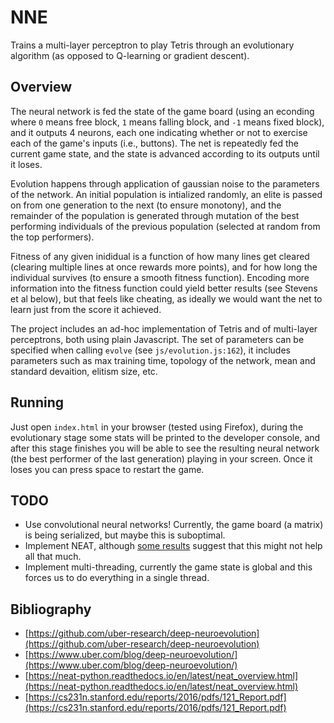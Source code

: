 # NNE

Trains a multi-layer perceptron to play Tetris through an evolutionary algorithm (as opposed to Q-learning or gradient descent).

## Overview

The neural network is fed the state of the game board (using an econding where `0` means free block, `1` means falling block, and `-1` means fixed block), and it outputs 4 neurons, each one indicating whether or not to exercise each of the game's inputs (i.e., buttons). The net is repeatedly fed the current game state, and the state is advanced according to its outputs until it loses.

Evolution happens through application of gaussian noise to the parameters of the network. An initial population is intialized randomly, an elite is passed on from one generation to the next (to ensure monotony), and the remainder of the population is generated through mutation of the best performing individuals of the previous population (selected at random from the top performers).

Fitness of any given inididual is a function of how many lines get cleared (clearing multiple lines at once rewards more points), and for how long the individual survives (to ensure a smooth fitness function). Encoding more information into the fitness function could yield better results (see Stevens et al below), but that feels like cheating, as ideally we would want the net to learn just from the score it achieved.

The project includes an ad-hoc implementation of Tetris and of multi-layer perceptrons, both using plain Javascript. The set of parameters can be specified when calling `evolve` (see `js/evolution.js:162`), it includes parameters such as max training time, topology of the network, mean and standard devaition, elitism size, etc.

## Running

Just open `index.html` in your browser (tested using Firefox), during the evolutionary stage some stats will be printed to the developer console, and after this stage finishes you will be able to see the resulting neural network (the best performer of the last generation) playing in your screen. Once it loses you can press space to restart the game.

## TODO

- Use convolutional neural networks! Currently, the game board (a matrix) is being serialized, but maybe this is suboptimal.
- Implement NEAT, although [some results](https://github.com/MilanFIN/tetris-neat) suggest that this might not help all that much.
- Implement multi-threading, currently the game state is global and this forces us to do everything in a single thread.

## Bibliography

- [https://github.com/uber-research/deep-neuroevolution](https://github.com/uber-research/deep-neuroevolution)
- [https://www.uber.com/blog/deep-neuroevolution/](https://www.uber.com/blog/deep-neuroevolution/)
- [https://neat-python.readthedocs.io/en/latest/neat_overview.html](https://neat-python.readthedocs.io/en/latest/neat_overview.html)
- [https://cs231n.stanford.edu/reports/2016/pdfs/121_Report.pdf](https://cs231n.stanford.edu/reports/2016/pdfs/121_Report.pdf)
